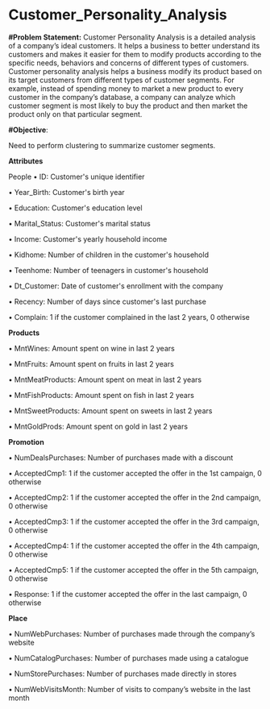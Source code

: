 # Customer_Personality_Analysis

**#Problem Statement:**
Customer Personality Analysis is a detailed analysis of a company’s ideal customers. 
It helps a business to better understand its customers and makes it easier for them to modify products according to the specific needs, behaviors and 
concerns of different types of customers. Customer personality analysis helps a business modify its product based on its target customers 
from different types of customer segments. For example, instead of spending money to market a new product to every customer in the company’s database, 
a company can analyze which customer segment is most likely to buy the product and then market the product only on that particular segment.

**#Objective**:

Need to perform clustering to summarize customer segments.

**Attributes**

People
•	ID: Customer's unique identifier

•	Year_Birth: Customer's birth year

•	Education: Customer's education level

•	Marital_Status: Customer's marital status

•	Income: Customer's yearly household income

•	Kidhome: Number of children in the customer's household

•	Teenhome: Number of teenagers in customer's household

•	Dt_Customer: Date of customer's enrollment with the company

•	Recency: Number of days since customer's last purchase

•	Complain: 1 if the customer complained in the last 2 years, 0 otherwise

**Products**

•	MntWines: Amount spent on wine in last 2 years

•	MntFruits: Amount spent on fruits in last 2 years

•	MntMeatProducts: Amount spent on meat in last 2 years

•	MntFishProducts: Amount spent on fish in last 2 years

•	MntSweetProducts: Amount spent on sweets in last 2 years

•	MntGoldProds: Amount spent on gold in last 2 years

**Promotion**

•	NumDealsPurchases: Number of purchases made with a discount

•	AcceptedCmp1: 1 if the customer accepted the offer in the 1st campaign, 0 otherwise

•	AcceptedCmp2: 1 if the customer accepted the offer in the 2nd campaign, 0 otherwise

•	AcceptedCmp3: 1 if the customer accepted the offer in the 3rd campaign, 0 otherwise

•	AcceptedCmp4: 1 if the customer accepted the offer in the 4th campaign, 0 otherwise

•	AcceptedCmp5: 1 if the customer accepted the offer in the 5th campaign, 0 otherwise

•	Response: 1 if the customer accepted the offer in the last campaign, 0 otherwise

**Place**

•	NumWebPurchases: Number of purchases made through the company’s website

•	NumCatalogPurchases: Number of purchases made using a catalogue

•	NumStorePurchases: Number of purchases made directly in stores

•	NumWebVisitsMonth: Number of visits to company’s website in the last month
